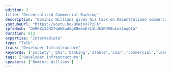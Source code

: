 ```yaml
---
edition: 2
title: "Decentralized Commercial Banking"
description: "Dominic Williams gives his talk on Decentralized commercial banking."
youtubeUrl: "https://youtu.be/QVWjKX7P2FA"
ipfsHash: "QmRKZc3JN27qWW8wd5gB8eeaDrL3LUkSPQR9uLu51nqQta"
duration: 613
expertise: "Intermediate"
type: "Talk"
track: "Developer Infrastructure"
keywords: ['society','phi','banking','stable','coin','commercial','loans','interest','judgment','fiat','collateral']
tags: ['Developer Infrastructure']
speakers: ['Dominic Williams']
---
```

